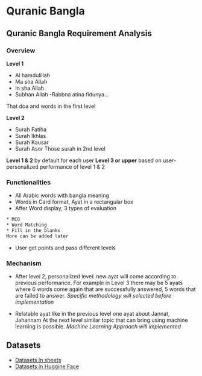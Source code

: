 # Quranic Bangla


## Quranic Bangla Requirement Analysis
### Overview
**Level 1**
- Al hamdulillah 
- Ma sha Allah 
- In sha Allah
- Subhan Allah 
-Rabbna atina fidunya...

That doa and words in the first level

**Level 2**
- Surah Fatiha
- Surah Ikhlas
- Surah Kausar
- Surah Asor
Those surah in 2nd level


**Level 1 & 2** by default for each user
**Level 3 or upper** based on user-personalized performance of level 1 & 2

### Functionalities
- All Arabic words with bangla meaning
- Words in Card format, Ayat in a rectangular box
- After Word display, 3 types of evaluation
```sh
* MCQ
* Word Matching 
* Fill in the blanks
More can be added later
```
- User get points and pass different levels

### Mechanism
- After level 2, personalized level: new ayat will come according to previous performance. For example in Level 3
there may be 5 ayats where 6 words come again that are successfully answered, 5  words that are failed to answer.
*Specific methodology will selected before implementation*

- Relatable ayat like in the previous level one ayat about Jannat, Jahannam
At the next level similar topic that can bring using machine learning is possible.
*Machine Learning Approach will implemented*



## Datasets

- [Datasets in sheets](https://docs.google.com/spreadsheets/d/12loLr2SO7KuXd8z61APawoFILhGB-DPmjviHQpWIVTE/edit?usp=sharing)
- [Datasets in Huggine Face](https://huggingface.co/datasets/mdrakibtrofder/quranic_bangla)

